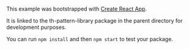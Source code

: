 This example was bootstrapped with [Create React App](https://github.com/facebook/create-react-app).

It is linked to the th-pattern-library package in the parent directory for development purposes.

You can run `npm install` and then `npm start` to test your package.
